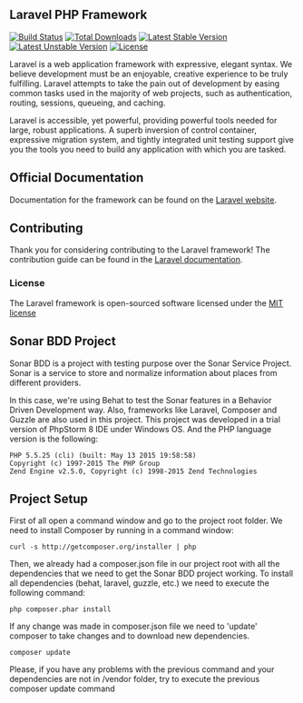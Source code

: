 ## Laravel PHP Framework

[![Build Status](https://travis-ci.org/laravel/framework.svg)](https://travis-ci.org/laravel/framework)
[![Total Downloads](https://poser.pugx.org/laravel/framework/downloads.svg)](https://packagist.org/packages/laravel/framework)
[![Latest Stable Version](https://poser.pugx.org/laravel/framework/v/stable.svg)](https://packagist.org/packages/laravel/framework)
[![Latest Unstable Version](https://poser.pugx.org/laravel/framework/v/unstable.svg)](https://packagist.org/packages/laravel/framework)
[![License](https://poser.pugx.org/laravel/framework/license.svg)](https://packagist.org/packages/laravel/framework)

Laravel is a web application framework with expressive, elegant syntax. We believe development must be an enjoyable, creative experience to be truly fulfilling. Laravel attempts to take the pain out of development by easing common tasks used in the majority of web projects, such as authentication, routing, sessions, queueing, and caching.

Laravel is accessible, yet powerful, providing powerful tools needed for large, robust applications. A superb inversion of control container, expressive migration system, and tightly integrated unit testing support give you the tools you need to build any application with which you are tasked.

## Official Documentation

Documentation for the framework can be found on the [Laravel website](http://laravel.com/docs).

## Contributing

Thank you for considering contributing to the Laravel framework! The contribution guide can be found in the [Laravel documentation](http://laravel.com/docs/contributions).

### License

The Laravel framework is open-sourced software licensed under the [MIT license](http://opensource.org/licenses/MIT)

## Sonar BDD Project

Sonar BDD is a project with testing purpose over the Sonar Service Project. Sonar is a service to store and normalize information about places from different providers.

In this case, we're using Behat to test the Sonar features in a Behavior Driven Development way. Also, frameworks like Laravel, Composer and Guzzle are also used in this project.
This project was developed in a trial version of PhpStorm 8 IDE under Windows OS. And the PHP language version is the following:

    PHP 5.5.25 (cli) (built: May 13 2015 19:58:58)
    Copyright (c) 1997-2015 The PHP Group
    Zend Engine v2.5.0, Copyright (c) 1998-2015 Zend Technologies

## Project Setup

First of all open a command window and go to the project root folder. We need to install Composer by running in a command window:

    curl -s http://getcomposer.org/installer | php

Then, we already had a composer.json file in our project root with all the dependencies that we need to get the Sonar BDD project working.
To install all dependencies (behat, laravel, guzzle, etc.) we need to execute the following command:

    php composer.phar install
    
If any change was made in composer.json file we need to 'update' composer to take changes and to download new dependencies.

    composer update
    
Please, if you have any problems with the previous command and your dependencies are not in /vendor folder, try to execute the previous composer update command
